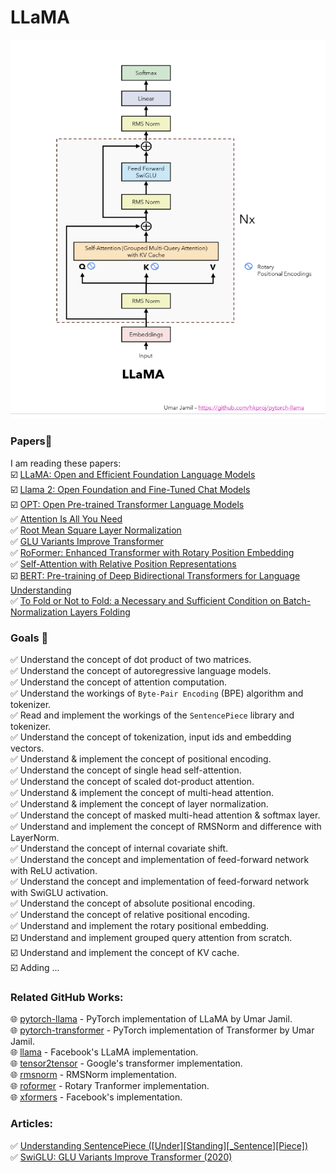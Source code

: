 # **LLaMA**
![](llama.png)


### **Papers📄**  
I am reading these papers:  
☑️ [LLaMA: Open and Efficient Foundation Language Models](https://ai.meta.com/research/publications/llama-open-and-efficient-foundation-language-models/)  
☑️ [Llama 2: Open Foundation and Fine-Tuned Chat Models](https://ai.meta.com/research/publications/llama-2-open-foundation-and-fine-tuned-chat-models/)  
☑️ [OPT: Open Pre-trained Transformer Language Models](https://arxiv.org/abs/2205.01068)  
✅ [Attention Is All You Need](https://arxiv.org/abs/1706.03762)  
✅ [Root Mean Square Layer Normalization](https://arxiv.org/abs/1910.07467)  
✅ [GLU Variants Improve Transformer](https://arxiv.org/abs/2002.05202)  
✅ [RoFormer: Enhanced Transformer with Rotary Position Embedding](https://arxiv.org/abs/2104.09864)  
✅ [Self-Attention with Relative Position Representations](https://arxiv.org/pdf/1803.02155.pdf)  
☑️ [BERT: Pre-training of Deep Bidirectional Transformers for Language Understanding](https://arxiv.org/abs/1810.04805)  
✅ [To Fold or Not to Fold: a Necessary and Sufficient Condition on Batch-Normalization Layers Folding](https://arxiv.org/abs/2203.14646)


### **Goals 🚀**
✅ Understand the concept of dot product of two matrices.   
✅ Understand the concept of autoregressive language models.  
✅ Understand the concept of attention computation.  
✅ Understand the workings of `Byte-Pair Encoding` (BPE) algorithm and tokenizer.   
✅ Read and implement the workings of the `SentencePiece` library and tokenizer.  
✅ Understand the concept of tokenization, input ids and embedding vectors.  
✅ Understand & implement the concept of positional encoding.  
✅ Understand the concept of single head self-attention.  
✅ Understand the concept of scaled dot-product attention.  
✅ Understand & implement the concept of multi-head attention.  
✅ Understand & implement the concept of layer normalization.  
✅ Understand the concept of masked multi-head attention & softmax layer.  
✅ Understand and implement the concept of RMSNorm and difference with LayerNorm.  
✅ Understand the concept of internal covariate shift.  
✅ Understand the concept and implementation of feed-forward network with ReLU activation.  
✅ Understand the concept and implementation of feed-forward network with SwiGLU activation.  
✅ Understand the concept of absolute positional encoding.  
✅ Understand the concept of relative positional encoding.  
✅ Understand and implement the rotary positional embedding.   
☑️ Understand and implement grouped query attention from scratch.  
☑️ Understand and implement the concept of KV cache.   
☑️ Adding ...


### **Related GitHub Works:**
🌐 [pytorch-llama](https://github.com/hkproj/pytorch-llama/tree/main) - PyTorch implementation of LLaMA by Umar Jamil.  
🌐 [pytorch-transformer](https://github.com/hkproj/pytorch-transformer/tree/main) - PyTorch implementation of Transformer by Umar Jamil.  
🌐 [llama](https://github.com/facebookresearch/llama) - Facebook's LLaMA implementation.  
🌐 [tensor2tensor](https://github.com/tensorflow/tensor2tensor) - Google's transformer implementation.  
🌐 [rmsnorm](https://github.com/bzhangGo/rmsnorm) - RMSNorm implementation.  
🌐 [roformer](https://github.com/ZhuiyiTechnology/roformer) - Rotary Tranformer implementation.  
🌐 [xformers](https://github.com/facebookresearch/xformers) - Facebook's implementation.


### **Articles:**
✅ [Understanding SentencePiece ([Under][Standing][_Sentence][Piece])](https://colabdoge.medium.com/understanding-sentencepiece-under-standing-sentence-piece-ac8da59f6b08)  
✅ [SwiGLU: GLU Variants Improve Transformer (2020)](https://kikaben.com/swiglu-2020/#:~:text=The%20FFN%20with%20GELU%20activation%20becomes%3A%20FFN%20GELU,cumulative%20distribution%20function%20of%20the%20standard%20normal%20distribution.)